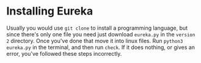 # Installing Eureka

Usually you would use `git clone` to install a programming language, but since there's only one file you need just download `eureka.py` in the `version 2` directory. Once you've done that move it into linux files. Run `python3 eureka.py` in the terminal, and then run `check`. If it does nothing, or gives an error, you've followed these steps incorrectly.
